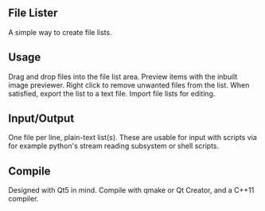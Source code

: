 ## File Lister

A simple way to create file lists.

## Usage

Drag and drop files into the file list area.  Preview items with the inbuilt image previewer.  Right click to remove unwanted files from the list.  When satisfied, export the list to a text file.  Import file lists for editing.

## Input/Output

One file per line, plain-text list(s).  These are usable for input with scripts via for example python's stream reading subsystem or shell scripts.

## Compile

Designed with Qt5 in mind.  Compile with qmake or Qt Creator, and a C++11 compiler.
